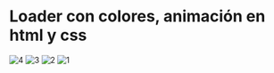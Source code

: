 # Loader con colores, animación en html y css
![4](https://github.com/user-attachments/assets/4790450b-561c-4d0f-95c8-2aa0d04a7ff4)
![3](https://github.com/user-attachments/assets/87a95ff4-2a27-4384-93f5-5de3cca2a987)
![2](https://github.com/user-attachments/assets/b7203dbc-4c07-4b2a-992f-25a69c519932)
![1](https://github.com/user-attachments/assets/df18436e-e1d7-4922-b437-4f658fbf2460)
